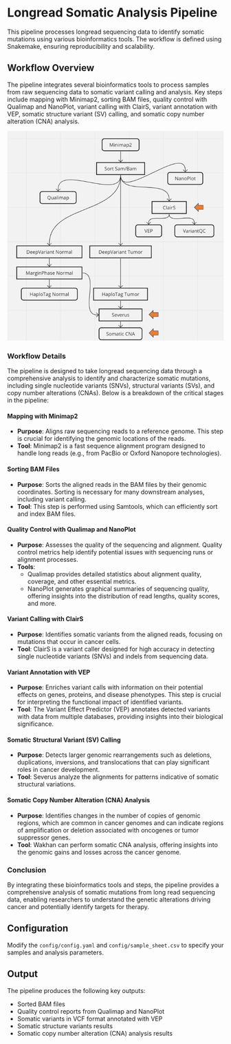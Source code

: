 # Longread Somatic Analysis Pipeline

This pipeline processes longread sequencing data to identify somatic mutations using various bioinformatics tools. The workflow is defined using Snakemake, ensuring reproducibility and scalability.

## Workflow Overview

The pipeline integrates several bioinformatics tools to process samples from raw sequencing data to somatic variant calling and analysis. Key steps include mapping with Minimap2, sorting BAM files, quality control with Qualimap and NanoPlot, variant calling with ClairS, variant annotation with VEP, somatic structure variant (SV) calling, and somatic copy number alteration (CNA) analysis.

![SF_LR_Somatic](/resources/Diagram.PNG)

### Workflow Details

The pipeline is designed to take longread sequencing data through a comprehensive analysis to identify and characterize somatic mutations, including single nucleotide variants (SNVs), structural variants (SVs), and copy number alterations (CNAs). Below is a breakdown of the critical stages in the pipeline:

#### Mapping with Minimap2
- **Purpose**: Aligns raw sequencing reads to a reference genome. This step is crucial for identifying the genomic locations of the reads.
- **Tool**: Minimap2 is a fast sequence alignment program designed to handle long reads (e.g., from PacBio or Oxford Nanopore technologies).

#### Sorting BAM Files
- **Purpose**: Sorts the aligned reads in the BAM files by their genomic coordinates. Sorting is necessary for many downstream analyses, including variant calling.
- **Tool**: This step is performed using Samtools, which can efficiently sort and index BAM files.

#### Quality Control with Qualimap and NanoPlot
- **Purpose**: Assesses the quality of the sequencing and alignment. Quality control metrics help identify potential issues with sequencing runs or alignment processes.
- **Tools**:
  - Qualimap provides detailed statistics about alignment quality, coverage, and other essential metrics.
  - NanoPlot generates graphical summaries of sequencing quality, offering insights into the distribution of read lengths, quality scores, and more.

#### Variant Calling with ClairS
- **Purpose**: Identifies somatic variants from the aligned reads, focusing on mutations that occur in cancer cells.
- **Tool**: ClairS is a variant caller designed for high accuracy in detecting single nucleotide variants (SNVs) and indels from sequencing data.

#### Variant Annotation with VEP
- **Purpose**: Enriches variant calls with information on their potential effects on genes, proteins, and disease phenotypes. This step is crucial for interpreting the functional impact of identified variants.
- **Tool**: The Variant Effect Predictor (VEP) annotates detected variants with data from multiple databases, providing insights into their biological significance.

#### Somatic Structural Variant (SV) Calling
- **Purpose**: Detects larger genomic rearrangements such as deletions, duplications, inversions, and translocations that can play significant roles in cancer development.
- **Tool**: Severus analyze the alignments for patterns indicative of somatic structural variations.

#### Somatic Copy Number Alteration (CNA) Analysis
- **Purpose**: Identifies changes in the number of copies of genomic regions, which are common in cancer genomes and can indicate regions of amplification or deletion associated with oncogenes or tumor suppressor genes.
- **Tool**: Wakhan can perform somatic CNA analysis, offering insights into the genomic gains and losses across the cancer genome.

### Conclusion

By integrating these bioinformatics tools and steps, the pipeline provides a comprehensive analysis of somatic mutations from long read sequencing data, enabling researchers to understand the genetic alterations driving cancer and potentially identify targets for therapy.

## Configuration

Modify the `config/config.yaml` and `config/sample_sheet.csv` to specify your samples and analysis parameters.

## Output

The pipeline produces the following key outputs:

- Sorted BAM files
- Quality control reports from Qualimap and NanoPlot
- Somatic variants in VCF format annotated with VEP
- Somatic structure variants results
- Somatic copy number alteration (CNA) analysis results
